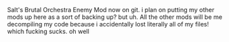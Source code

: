 Salt's Brutal Orchestra Enemy Mod now on git. i plan on putting my other mods up here as a sort of backing up? but uh. All the other mods will be me decompiling my code because i accidentally lost literally all of my files! which fucking sucks. oh well
